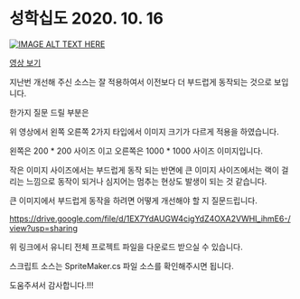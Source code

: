 # 성학십도 2020. 10. 16



[![IMAGE ALT TEXT HERE](http://img.youtube.com/vi/gKGGyX0K5BY/0.jpg)](http://www.youtube.com/watch?v=gKGGyX0K5BY)

<a target="_blank" href="https://youtu.be/gKGGyX0K5BY">영상 보기</a>

지난번 개선해 주신 소스는 잘 적용하여서 이전보다 더 부드럽게 동작되는 것으로 보입니다.

한가지 질문 드릴 부분은 

위 영상에서 왼쪽 오른쪽 2가지 타입에서 이미지 크기가 다르게 적용을 하였습니다.

왼쪽은 200 * 200 사이즈 이고 오른쪽은 1000 * 1000 사이즈 이미지입니다.

작은 이미지 사이즈에서는 부드럽게 동작 되는 반면에 큰 이미지 사이즈에서는 랙이 걸리는 느낌으로 동작이 되거나 심지어는 멈추는 현상도 발생이 되는 것 같습니다.

큰 이미지에서 부드럽게 동작을 하려면 어떻게 개선해야 할 지 질문드립니다.

https://drive.google.com/file/d/1EX7YdAUGW4cigYdZ4OXA2VWHI_ihmE6-/view?usp=sharing

위 링크에서 유니티 전체 프로젝트 파일을 다운로드 받으실 수 있습니다.

스크립트 소스는 SpriteMaker.cs 파일 소스를 확인해주시면 됩니다.

도움주셔서 감사합니다.!!!
